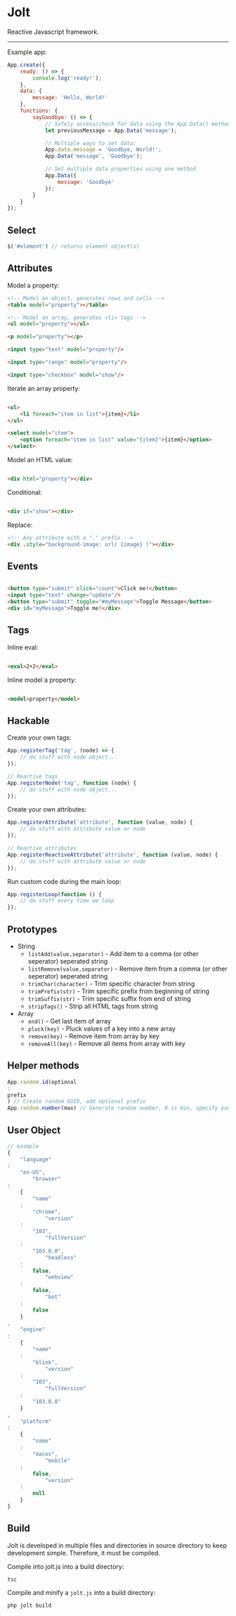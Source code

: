 # Jolt

Reactive Javascript framework.

---

Example app:

```javascript
App.create({
	ready: () => {
		console.log('ready!');
	},
	data: {
		message: 'Hello, World!'
	},
	functions: {
		sayGoodbye: () => {
			// Safely access/check for data using the App.Data() method
			let previousMessage = App.Data('message');

			// Multiple ways to set data:
			App.data.message = 'Goodbye, World!';
			App.Data('message', 'Goodbye');

			// Set multiple data properties using one method
			App.Data({
				message: 'Goodbye'
			});
		}
	}
});
```

## Select

```javascript
$('#element') // returns element object(s)
```

## Attributes

Model a property:

```html
<!-- Model an object, generates rows and cells -->
<table model="property"></table>

<!-- Model an array, generates <li> tags -->
<ul model="property"></ul>

<p model="property"></p>

<input type="text" model="property"/>

<input type="range" model="property"/>

<input type="checkbox" model="show"/>
```

Iterate an array property:

```html

<ul>
	<li foreach="item in list">{item}</li>
</ul>

<select model="item">
	<option foreach="item in list" value="{item}">{item}</option>
</select>
```

Model an HTML value:

```html

<div html="property"></div>
```

Conditional:

```html

<div if="show"></div>
```

Replace:

```html
<!-- Any attribute with a "." prefix -->
<div .style="background-image: url( {image} )"></div>
```

## Events

```html

<button type="submit" click="count">Click me!</button>
<input type="text" change="update"/>
<button type="submit" toggle="#myMessage">Toggle Message</button>
<div id="myMessage">Toggle me!</div>
```

## Tags

Inline eval:

```html

<eval>2+2</eval>
```

Inline model a property:

```html

<model>property</model>
```

## Hackable

Create your own tags:

```javascript
App.registerTag('tag', (node) => {
	// do stuff with node object...
});

// Reactive tags
App.registerNode('tag', function (node) {
	// do stuff with node object...
});
```

Create your own attributes:

```javascript
App.registerAttribute('attribute', function (value, node) {
	// do stuff with attribute value or node
});

// Reactive attributes
App.registerReactiveAttribute('attribute', function (value, node) {
	// do stuff with attribute value or node
});
```

Run custom code during the main loop:

```javascript
App.registerLoop(function () {
	// do stuff every time we loop
});
```

## Prototypes

- String
    - `listAdd(value,separator)` - Add item to a comma (or other seperator) seperated string
    - `listRemove(value,separator)` - Remove item from a comma (or other seperator) seperated string
    - `trimChar(character)` - Trim specific character from string
    - `trimPrefix(str)` - Trim specific prefix from beginning of string
    - `trimSuffix(str)` - Trim specific suffix from end of string
    - `stripTags()` - Strip all HTML tags from string
- Array
    - `end()` - Get last item of array
    - `pluck(key)` - Pluck values of a key into a new array
    - `remove(key)` - Remove item from array by key
    - `removeAll(key)` - Remove all items from array with key

## Helper methods

```javascript
App.random.id(optional
:
prefix
) // Create random GUID, add optional prefix
App.random.number(max) // Generate random number, 0 is min, specify your max
```

## User Object

```javascript
// example
{
	"language"
:
	"en-US",
		"browser"
:
	{
		"name"
	:
		"chrome",
			"version"
	:
		"103",
			"fullVersion"
	:
		"103.0.0",
			"headless"
	:
		false,
			"webview"
	:
		false,
			"bot"
	:
		false
	}
,
	"engine"
:
	{
		"name"
	:
		"blink",
			"version"
	:
		"103",
			"fullVersion"
	:
		"103.0.0"
	}
,
	"platform"
:
	{
		"name"
	:
		"macos",
			"mobile"
	:
		false,
			"version"
	:
		null
	}
}
```

## Build

Jolt is developed in multiple files and directories in source directory to keep development simple. Therefore, it must
be compiled.

Compile into jolt.js into a build directory:

```console
tsc
```

Compile and minify a `jolt.js` into a build directory:

```console
php jolt build
```
